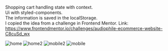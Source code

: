 Shopping cart handling state with context. 
<br />
Ui with styled-components.
<br />
The information is saved in the localStorage.
<br />
I copied the idea from a challenge in Frontend Mentor. Link: https://www.frontendmentor.io/challenges/audiophile-ecommerce-website-C8cuSd_wx

![home](https://user-images.githubusercontent.com/70117105/149677057-c1493905-a46f-44fe-9f88-535a5d81065a.png)
![home2](https://user-images.githubusercontent.com/70117105/149677342-7f9df1bd-b9cf-4aaa-baa6-b72cdf731026.png)
![mobile2](https://user-images.githubusercontent.com/70117105/149677481-4a3dcca4-9976-41ca-89d3-3ac131274f01.png)
![mobile](https://user-images.githubusercontent.com/70117105/149677482-b4d4f902-f335-4b1a-9028-9f4d810be8c8.png)
